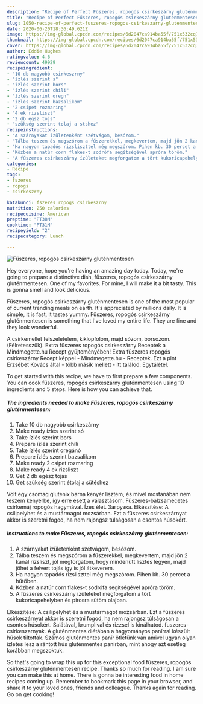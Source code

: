 ```yaml
---
description: "Recipe of Perfect Fűszeres, ropogós csirkeszárny gluténmentesen"
title: "Recipe of Perfect Fűszeres, ropogós csirkeszárny gluténmentesen"
slug: 1050-recipe-of-perfect-fuszeres-ropogos-csirkeszarny-glutenmentesen
date: 2020-06-20T18:36:49.621Z
image: https://img-global.cpcdn.com/recipes/6d2047ca914ba55f/751x532cq70/fuszeres-ropogos-csirkeszarny-glutenmentesen-recept-foto.jpg
thumbnail: https://img-global.cpcdn.com/recipes/6d2047ca914ba55f/751x532cq70/fuszeres-ropogos-csirkeszarny-glutenmentesen-recept-foto.jpg
cover: https://img-global.cpcdn.com/recipes/6d2047ca914ba55f/751x532cq70/fuszeres-ropogos-csirkeszarny-glutenmentesen-recept-foto.jpg
author: Eddie Hughes
ratingvalue: 4.6
reviewcount: 49929
recipeingredient:
- "10 db nagyobb csirkeszrny"
- "ízlés szerint s"
- "ízlés szerint bors"
- "ízlés szerint chili"
- "ízlés szerint oregn"
- "ízlés szerint bazsalikom"
- "2 csipet rozmaring"
- "4 ek rizsliszt"
- "2 db egsz tojs"
- "szükség szerint tolaj a stshez"
recipeinstructions:
- "A szárnyakat izületenként szétvágom, besózom."
- "Tálba teszem és megszórom a fűszerekkel, megkevertem, majd jön 2 kanál rizsliszt, jól megforgatom, hogy mindenütt lisztes legyen, majd jöhet a felvert tojás így is jól átkeverem."
- "Ha nagyon tapadós rizsliszttel még megszórom. Pihen kb. 30 percet a hűtőben."
- "Közben a natúr corn flakes-t sodrófa segítségével apróra töröm."
- "A fűszeres csirkeszárny ízületeket megforgatom a tört kukoricapehelyben és pirosra sütöm olajban."
categories:
- Recipe
tags:
- fszeres
- ropogs
- csirkeszrny

katakunci: fszeres ropogs csirkeszrny 
nutrition: 250 calories
recipecuisine: American
preptime: "PT38M"
cooktime: "PT31M"
recipeyield: "2"
recipecategory: Lunch

---
```



![Fűszeres, ropogós csirkeszárny gluténmentesen](https://img-global.cpcdn.com/recipes/6d2047ca914ba55f/751x532cq70/fuszeres-ropogos-csirkeszarny-glutenmentesen-recept-foto.jpg)

Hey everyone, hope you're having an amazing day today. Today, we're going to prepare a distinctive dish, fűszeres, ropogós csirkeszárny gluténmentesen. One of my favorites. For mine, I will make it a bit tasty. This is gonna smell and look delicious.

Fűszeres, ropogós csirkeszárny gluténmentesen is one of the most popular of current trending meals on earth. It's appreciated by millions daily. It is simple, it is fast, it tastes yummy. Fűszeres, ropogós csirkeszárny gluténmentesen is something that I've loved my entire life. They are fine and they look wonderful.

A csirkemellet felszeletelem, kiklopfolom, majd sózom, borsozom. (Félretesszük). Extra fűszeres ropogós csirkeszárny Receptek a Mindmegette.hu Recept gyűjteményében! Extra fűszeres ropogós csirkeszárny Recept képpel - Mindmegette.hu - Receptek. Ezt a pint Erzsébet Kovács által - több másik mellett - itt találod: Egytálétel.


To get started with this recipe, we have to first prepare a few components. You can cook fűszeres, ropogós csirkeszárny gluténmentesen using 10 ingredients and 5 steps. Here is how you can achieve that.

<!--inarticleads1-->

##### The ingredients needed to make Fűszeres, ropogós csirkeszárny gluténmentesen:

1. Take 10 db nagyobb csirkeszárny
1. Make ready ízlés szerint só
1. Take ízlés szerint bors
1. Prepare ízlés szerint chili
1. Take ízlés szerint oregánó
1. Prepare ízlés szerint bazsalikom
1. Make ready 2 csipet rozmaring
1. Make ready 4 ek rizsliszt
1. Get 2 db egész tojás
1. Get szükség szerint étolaj a sütéshez


Volt egy csomag glutenix barna kenyér lisztem, és mivel mostanában nem teszem kenyérbe, így erre esett a választásom. Fűszeres-balzsamecetes csirkemáj ropogós hagymával. Ízes élet. Загрузка. Elkészítése: A csilipelyhet és a mustármagot mozsárban. Ezt a fűszeres csirkeszárnyat akkor is szeretni fogod, ha nem rajongsz túlságosan a csontos húsokért. 

<!--inarticleads2-->

##### Instructions to make Fűszeres, ropogós csirkeszárny gluténmentesen:

1. A szárnyakat izületenként szétvágom, besózom.
1. Tálba teszem és megszórom a fűszerekkel, megkevertem, majd jön 2 kanál rizsliszt, jól megforgatom, hogy mindenütt lisztes legyen, majd jöhet a felvert tojás így is jól átkeverem.
1. Ha nagyon tapadós rizsliszttel még megszórom. Pihen kb. 30 percet a hűtőben.
1. Közben a natúr corn flakes-t sodrófa segítségével apróra töröm.
1. A fűszeres csirkeszárny ízületeket megforgatom a tört kukoricapehelyben és pirosra sütöm olajban.


Elkészítése: A csilipelyhet és a mustármagot mozsárban. Ezt a fűszeres csirkeszárnyat akkor is szeretni fogod, ha nem rajongsz túlságosan a csontos húsokért. Salátával, krumplival és rizzsel is kínálhatod. fuszeres-csirkeszarnyak. A gluténmentes diétában a hagyományos panírral készült húsok tiltottak. Számos gluténmentes panír ötletünk van amivel ugyan olyan ízletes lesz a rántott hús gluténmentes panírban, mint ahogy azt esetleg korábban megszoktuk. 

So that's going to wrap this up for this exceptional food fűszeres, ropogós csirkeszárny gluténmentesen recipe. Thanks so much for reading. I am sure you can make this at home. There is gonna be interesting food in home recipes coming up. Remember to bookmark this page in your browser, and share it to your loved ones, friends and colleague. Thanks again for reading. Go on get cooking!
